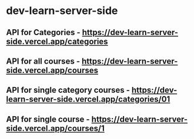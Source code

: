 # dev-learn-server-side

## API for Categories - https://dev-learn-server-side.vercel.app/categories

## API for all courses - https://dev-learn-server-side.vercel.app/courses

## API for single category courses - https://dev-learn-server-side.vercel.app/categories/01

## API for single course - https://dev-learn-server-side.vercel.app/courses/1